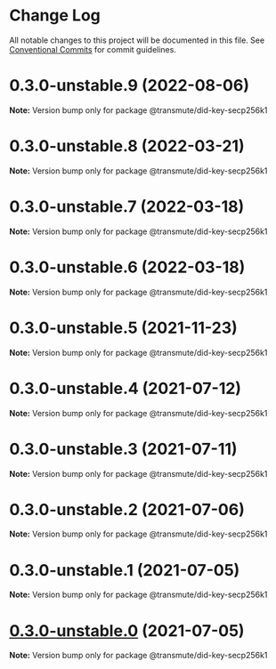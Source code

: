 # Change Log

All notable changes to this project will be documented in this file.
See [Conventional Commits](https://conventionalcommits.org) for commit guidelines.

# 0.3.0-unstable.9 (2022-08-06)

**Note:** Version bump only for package @transmute/did-key-secp256k1





# 0.3.0-unstable.8 (2022-03-21)

**Note:** Version bump only for package @transmute/did-key-secp256k1





# 0.3.0-unstable.7 (2022-03-18)

**Note:** Version bump only for package @transmute/did-key-secp256k1





# 0.3.0-unstable.6 (2022-03-18)

**Note:** Version bump only for package @transmute/did-key-secp256k1





# 0.3.0-unstable.5 (2021-11-23)

**Note:** Version bump only for package @transmute/did-key-secp256k1





# 0.3.0-unstable.4 (2021-07-12)

**Note:** Version bump only for package @transmute/did-key-secp256k1





# 0.3.0-unstable.3 (2021-07-11)

**Note:** Version bump only for package @transmute/did-key-secp256k1





# 0.3.0-unstable.2 (2021-07-06)

**Note:** Version bump only for package @transmute/did-key-secp256k1





# 0.3.0-unstable.1 (2021-07-05)

**Note:** Version bump only for package @transmute/did-key-secp256k1





# [0.3.0-unstable.0](https://github.com/transmute-industries/did-key.js/compare/v0.2.1-unstable.42...v0.3.0-unstable.0) (2021-07-05)

**Note:** Version bump only for package @transmute/did-key-secp256k1
